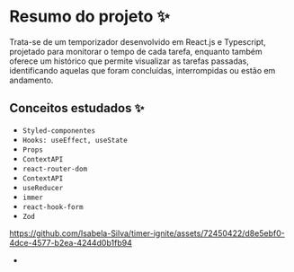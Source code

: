 # Resumo do projeto ✨

Trata-se de um temporizador desenvolvido em React.js e Typescript, projetado para monitorar o tempo de cada tarefa, enquanto também oferece um histórico que permite visualizar as tarefas passadas, identificando aquelas que foram concluídas, interrompidas ou estão em andamento.

## Conceitos estudados ✨

- ``Styled-componentes``
- ``Hooks: useEffect, useState``
- ``Props``
- ``ContextAPI``
- ``react-router-dom``
- ``ContextAPI``
- ``useReducer``
- ``immer``
- ``react-hook-form``
- ``Zod``



https://github.com/Isabela-Silva/timer-ignite/assets/72450422/d8e5ebf0-4dce-4577-b2ea-4244d0b1fb94


- 
